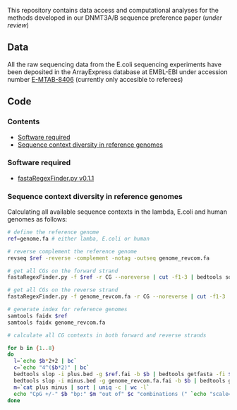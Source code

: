 This repository contains data access and computational analyses for the methods developed in our DNMT3A/B sequence preference paper (*under review*)


## Data

All the raw sequencing data from the E.coli sequencing experiments have been deposited in the ArrayExpress database at EMBL-EBI under accession number [E-MTAB-8406](https://www.ebi.ac.uk/arrayexpress/experiments/E-MTAB-8406) (currently only accesible to referees)


## Code

### Contents

- [Software required](dnmt3a-dnmt3b#software-required)
- [Sequence context diversity in reference genomes](dnmt3a-dnmt3b#sequence-context-diversity-in-reference-genomes)



### Software required

- [fastaRegexFinder.py v0.1.1](https://github.com/dariober/bioinformatics-cafe/tree/master/fastaRegexFinder)



### Sequence context diversity in reference genomes

Calculating all available sequence contexts in the lambda, E.coli and human genomes as follows:

```bash
# define the reference genome
ref=genome.fa # either lamba, E.coli or human

# reverse complement the reference genome
revseq $ref -reverse -complement -notag -outseq genome_revcom.fa

# get all CGs on the forward strand
fastaRegexFinder.py -f $ref -r CG --noreverse | cut -f1-3 | bedtools sort -i > cg_plus.bed

# get all CGs on the reverse strand
fastaRegexFinder.py -f genome_revcom.fa -r CG --noreverse | cut -f1-3 | bedtools sort -i > cg_minus.bed

# generate index for reference genomes
samtools faidx $ref
samtools faidx genome_revcom.fa

# calculate all CG contexts in both forward and reverse strands

for b in {1..8}
do
  l=`echo $b*2+2 | bc`
  c=`echo "4^($b*2)" | bc`
  bedtools slop -i plus.bed -g $ref.fai -b $b | bedtools getfasta -fi $ref -bed - | awk 'NR % 2 == 0' |  tr '[:lower:]' '[:upper:]' | grep -v "N" | grep -x ".\{$l\}" | sort | uniq > plus.$b
  bedtools slop -i minus.bed -g genome_revcom.fa.fai -b $b | bedtools getfasta -fi genome_revcom.fa -bed - | awk 'NR % 2 == 0' |  tr '[:lower:]' '[:upper:]' | grep -v "N" | grep -x ".\{$l\}" | sort | uniq > minus.$b
  m=`cat plus minus | sort | uniq -c | wc -l`
  echo "CpG +/-" $b "bp:" $m "out of" $c "combinations (" `echo "scale=2; 100*$m/$c" | bc` "%)"
done
```
